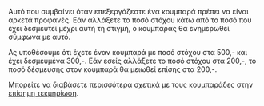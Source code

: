 Αυτό που συμβαίνει όταν επεξεργάζεστε ένα κουμπαρά πρέπει να είναι αρκετά προφανές. Εάν αλλάξετε το ποσό στόχου κάτω από το ποσό που έχει δεσμευτεί μέχρι αυτή τη στιγμή, ο κουμπαράς θα ενημερωθεί σύμφωνα με αυτό.

Ας υποθέσουμε ότι έχετε έναν κουμπαρά με ποσό στόχου στα 500,- και έχει δεσμευμένα 300,-. Εάν εσείς αλλάξετε το ποσό στόχου στα 200,-, το ποσό δέσμευσης στον κουμπαρά θα μειωθεί επίσης στα 200,-.

Μπορείτε να διαβάσετε περισσότερα σχετικά με τους κουμπαράδες στην [επίσημη τεκμηρίωση](https://docs.firefly-iii.org/advanced-concepts/piggies).